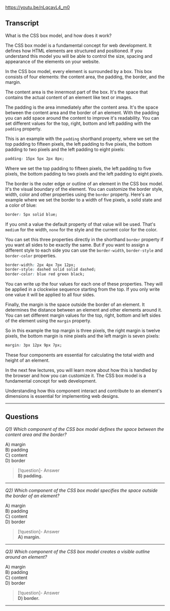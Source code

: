 https://youtu.be/nLqcavL4_m0

## Transcript
What is the CSS box model, and how does it work?

The CSS box model is a fundamental concept for web development. It defines how HTML elements are structured and positioned. If you understand this model you will be able to control the size, spacing and appearance of the elements on your website.

In the CSS box model, every element is surrounded by a box. This box consists of four elements: the content area, the padding, the border, and the margin.

The content area is the innermost part of the box. It's the space that contains the actual content of an element like text or images.

The padding is the area immediately after the content area. It's the space between the content area and the border of an element. With the padding you can add space around the content to improve it's readability. You can set different values for the top, right, bottom and left padding with the `padding` property.

This is an example with the `padding` shorthand property, where we set the top padding to fifteen pixels, the left padding to five pixels, the bottom padding to two pixels and the left padding to eight pixels:

```css
padding: 15px 5px 2px 8px;
```

Where we set the top padding to fifteen pixels, the left padding to five pixels, the bottom padding to two pixels and the left padding to eight pixels.

The border is the outer edge or outline of an element in the CSS box model. It's the visual boundary of the element. You can customize the border style, width, color and other properties using the `border` property. Here's an example where we set the border to a width of five pixels, a solid state and a color of blue:

```css
border: 5px solid blue;
```

If you omit a value the default property of that value will be used. That's `medium` for the width, `none` for the style and the current color for the color.

You can set this three properties directly in the shorthand `border` property if you want all sides to be exactly the same. But if you want to assign a different style to each side you can use the `border-width`, `border-style` and `border-color` properties.

```css
border-width: 2px 4px 7px 12px;
border-style: dashed solid solid dashed;
border-color: blue red green black;
```

You can write up the four values for each one of these properties. They will be applied in a clockwise sequence starting from the top. If you only write one value it will be applied to all four sides.

Finally, the margin is the space outside the border of an element. It determines the distance between an element and other elements around it. You can set different margin values for the top, right, bottom and left sides of the element using the `margin` property.

So in this example the top margin is three pixels, the right margin is twelve pixels, the bottom margin is nine pixels and the left margin is seven pixels:

```css
margin: 3px 12px 9px 7px;
```

These four components are essential for calculating the total width and height of an element.

In the next few lectures, you will learn more about how this is handled by the browser and how you can customize it. The CSS box model is a fundamental concept for web development.

Understanding how this component interact and contribute to an element's dimensions is essential for implementing web designs.

---
## Questions
*Q1) Which component of the CSS box model defines the space between the content area and the border?*

A) margin  
B) padding  
C) content  
D) border  

> [!question]- Answer  
> **B) padding.**  

---

*Q2) Which component of the CSS box model specifies the space outside the border of an element?*

A) margin  
B) padding  
C) content  
D) border  

> [!question]- Answer  
> **A) margin.**  

---

*Q3) Which component of the CSS box model creates a visible outline around an element?*

A) margin  
B) padding  
C) content  
D) border  

> [!question]- Answer  
> **D) border.**  

---
